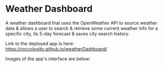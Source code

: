 # Weather Dashboard

A weather dashboard that uses the OpenWeather API to source weather data & allows a user to search & retrieve some current weather info for a specific city, its 5-day forecast & saves city search history.

Link to the deployed app is here: https://roccolosito.github.io/weatherDashboard/

Images of the app's interface are below:


